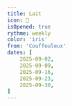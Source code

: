 ```yaml
---
title: Lait
icon: 🥛
isOpened: true
rythme: weekly
color: 'iris'
from: 'Couffouleux'
dates: [
    2025-09-02,
    2025-09-09,
    2025-09-16,
    2025-09-23,
    2025-09-30,
]
---
```


